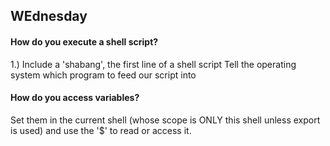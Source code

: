 WEdnesday
---------

#### How do you execute a shell script?

1.) Include a 'shabang', the first line of a shell script
    Tell the operating system which program to feed our script into

#### How do you access variables?

Set them in the current shell (whose scope is ONLY this shell unless export is
used) and use the '$' to read or access it.


